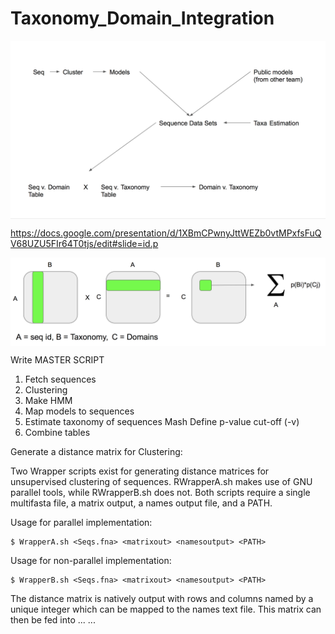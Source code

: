 # Taxonomy_Domain_Integration


<img src="./pipeline.png" img align="center" width="900"/> 

https://docs.google.com/presentation/d/1XBmCPwnyJttWEZb0vtMPxfsFuQV68UZU5FIr64T0tjs/edit#slide=id.p

<img src="./pipeline_ex_2.png" img align="center" width="600"/>

Write MASTER SCRIPT
  1. Fetch sequences
  2. Clustering
  3. Make HMM
  4. Map models to sequences
  5. Estimate taxonomy of sequences
      Mash
        Define p-value cut-off (-v)
  6. Combine tables
  

Generate a distance matrix for Clustering:

Two Wrapper scripts exist for generating distance matrices for unsupervised clustering of sequences. RWrapperA.sh makes use of GNU parallel tools, while RWrapperB.sh does not. Both scripts require a single multifasta file, a matrix output, a names output file, and a PATH.

Usage for parallel implementation:
```
$ WrapperA.sh <Seqs.fna> <matrixout> <namesoutput> <PATH>
```

Usage for non-parallel implementation:
```
$ WrapperB.sh <Seqs.fna> <matrixout> <namesoutput> <PATH>
```

The distance matrix is natively output with rows and columns named by a unique integer which can be mapped to the names text file. This matrix can then be fed into ... ... 

